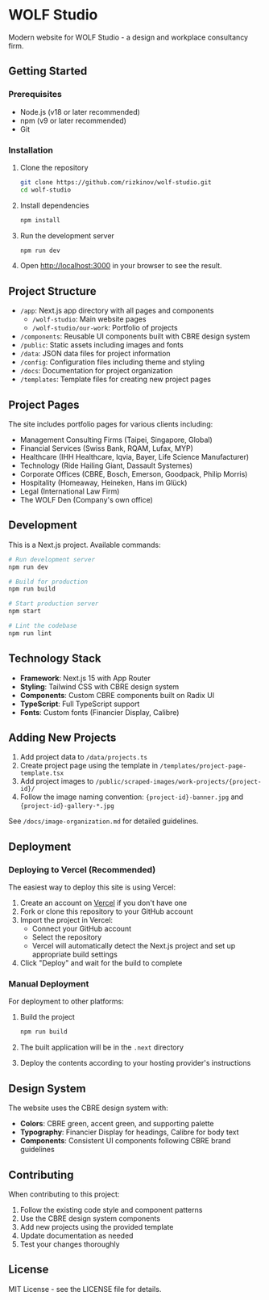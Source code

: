 # WOLF Studio

Modern website for WOLF Studio - a design and workplace consultancy firm.

## Getting Started

### Prerequisites

- Node.js (v18 or later recommended)
- npm (v9 or later recommended)
- Git

### Installation

1. Clone the repository
   ```bash
   git clone https://github.com/rizkinov/wolf-studio.git
   cd wolf-studio
   ```

2. Install dependencies
   ```bash
   npm install
   ```

3. Run the development server
   ```bash
   npm run dev
   ```

4. Open [http://localhost:3000](http://localhost:3000) in your browser to see the result.

## Project Structure

- `/app`: Next.js app directory with all pages and components
  - `/wolf-studio`: Main website pages
  - `/wolf-studio/our-work`: Portfolio of projects
- `/components`: Reusable UI components built with CBRE design system
- `/public`: Static assets including images and fonts
- `/data`: JSON data files for project information
- `/config`: Configuration files including theme and styling
- `/docs`: Documentation for project organization
- `/templates`: Template files for creating new project pages

## Project Pages

The site includes portfolio pages for various clients including:

- Management Consulting Firms (Taipei, Singapore, Global)
- Financial Services (Swiss Bank, RQAM, Lufax, MYP)
- Healthcare (IHH Healthcare, Iqvia, Bayer, Life Science Manufacturer)
- Technology (Ride Hailing Giant, Dassault Systemes)
- Corporate Offices (CBRE, Bosch, Emerson, Goodpack, Philip Morris)
- Hospitality (Homeaway, Heineken, Hans im Glück)
- Legal (International Law Firm)
- The WOLF Den (Company's own office)

## Development

This is a Next.js project. Available commands:

```bash
# Run development server
npm run dev

# Build for production
npm run build

# Start production server
npm start

# Lint the codebase
npm run lint
```

## Technology Stack

- **Framework**: Next.js 15 with App Router
- **Styling**: Tailwind CSS with CBRE design system
- **Components**: Custom CBRE components built on Radix UI
- **TypeScript**: Full TypeScript support
- **Fonts**: Custom fonts (Financier Display, Calibre)

## Adding New Projects

1. Add project data to `/data/projects.ts`
2. Create project page using the template in `/templates/project-page-template.tsx`
3. Add project images to `/public/scraped-images/work-projects/{project-id}/`
4. Follow the image naming convention: `{project-id}-banner.jpg` and `{project-id}-gallery-*.jpg`

See `/docs/image-organization.md` for detailed guidelines.

## Deployment

### Deploying to Vercel (Recommended)

The easiest way to deploy this site is using Vercel:

1. Create an account on [Vercel](https://vercel.com) if you don't have one
2. Fork or clone this repository to your GitHub account
3. Import the project in Vercel:
   - Connect your GitHub account
   - Select the repository
   - Vercel will automatically detect the Next.js project and set up appropriate build settings
4. Click "Deploy" and wait for the build to complete

### Manual Deployment

For deployment to other platforms:

1. Build the project
   ```bash
   npm run build
   ```

2. The built application will be in the `.next` directory
3. Deploy the contents according to your hosting provider's instructions

## Design System

The website uses the CBRE design system with:
- **Colors**: CBRE green, accent green, and supporting palette
- **Typography**: Financier Display for headings, Calibre for body text
- **Components**: Consistent UI components following CBRE brand guidelines

## Contributing

When contributing to this project:

1. Follow the existing code style and component patterns
2. Use the CBRE design system components
3. Add new projects using the provided template
4. Update documentation as needed
5. Test your changes thoroughly

## License

MIT License - see the LICENSE file for details.